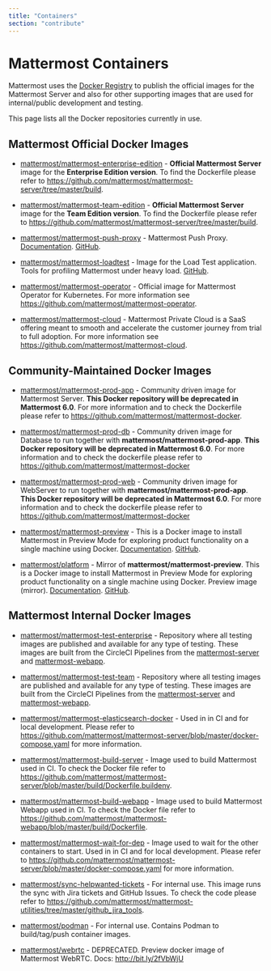 ```yaml
---
title: "Containers"
section: "contribute"
---
```


# Mattermost Containers

Mattermost uses the [Docker Registry](https://hub.docker.com/u/mattermost) to publish the official images for the Mattermost Server and also for other supporting images that are used for internal/public development and testing.

This page lists all the Docker repositories currently in use.

## Mattermost Official Docker Images

- [mattermost/mattermost-enterprise-edition](https://hub.docker.com/r/mattermost/mattermost-enterprise-edition) - **Official Mattermost Server** image for the **Enterprise Edition version**. To find the Dockerfile please refer to https://github.com/mattermost/mattermost-server/tree/master/build.

- [mattermost/mattermost-team-edition](https://hub.docker.com/r/mattermost/mattermost-team-edition) - **Official Mattermost Server** image for the **Team Edition version**. To find the Dockerfile please refer to https://github.com/mattermost/mattermost-server/tree/master/build.

- [mattermost/mattermost-push-proxy](https://hub.docker.com/r/mattermost/mattermost-push-proxy) - Mattermost Push Proxy. [Documentation](https://developers.mattermost.com/contribute/mobile/push-notifications/service/). [GitHub](https://github.com/mattermost/mattermost-push-proxy).

- [mattermost/mattermost-loadtest](https://hub.docker.com/r/mattermost/mattermost-loadtest) - Image for the Load Test application. Tools for profiling Mattermost under heavy load. [GitHub](https://github.com/mattermost/mattermost-load-test).

- [mattermost/mattermost-operator](https://hub.docker.com/r/mattermost/mattermost-operator) - Official image for Mattermost Operator for Kubernetes. For more information see https://github.com/mattermost/mattermost-operator.

- [mattermost/mattermost-cloud](https://hub.docker.com/r/mattermost/mattermost-cloud) - Mattermost Private Cloud is a SaaS offering meant to smooth and accelerate the customer journey from trial to full adoption. For more information see https://github.com/mattermost/mattermost-cloud.

## Community-Maintained Docker Images

- [mattermost/mattermost-prod-app](https://hub.docker.com/r/mattermost/mattermost-prod-app) - Community driven image for Mattermost Server. **This Docker repository will be deprecated in Mattermost 6.0**. For more information and to check the Dockerfile please refer to https://github.com/mattermost/mattermost-docker.

- [mattermost/mattermost-prod-db](https://hub.docker.com/r/mattermost/mattermost-prod-db) - Community driven image for Database to run together with **mattermost/mattermost-prod-app**. **This Docker repository will be deprecated in Mattermost 6.0**. For more information and to check the dockerfile please refer to https://github.com/mattermost/mattermost-docker

- [mattermost/mattermost-prod-web](https://hub.docker.com/r/mattermost/mattermost-prod-web) - Community driven image for WebServer to run together with **mattermost/mattermost-prod-app**. **This Docker repository will be deprecated in Mattermost 6.0**. For more information and to check the dockerfile please refer to https://github.com/mattermost/mattermost-docker

- [mattermost/mattermost-preview](https://hub.docker.com/r/mattermost/mattermost-preview) - This is a Docker image to install Mattermost in Preview Mode for exploring product functionality on a single machine using Docker. [Documentation](http://bit.ly/1W76riY). [GitHub](https://github.com/mattermost/mattermost-docker-preview).

- [mattermost/platform](https://hub.docker.com/r/mattermost/platform) - Mirror of **mattermost/mattermost-preview**. This is a Docker image to install Mattermost in Preview Mode for exploring product functionality on a single machine using Docker. Preview image (mirror). [Documentation](http://bit.ly/1W76riY). [GitHub](https://github.com/mattermost/mattermost-docker-preview).

## Mattermost Internal Docker Images

- [mattermost/mattermost-test-enterprise](https://hub.docker.com/r/mattermost/mattermost-test-enterprise) - Repository where all testing images are published and available for any type of testing. These images are built from the CircleCI Pipelines from the [mattermost-server](https://github.com/mattermost/mattermost-server) and [mattermost-webapp](https://github.com/mattermost/mattermost-webapp).

- [mattermost/mattermost-test-team](https://hub.docker.com/r/mattermost/mattermost-test-team) - Repository where all testing images are published and available for any type of testing. These images are built from the CircleCI Pipelines from the [mattermost-server](https://github.com/mattermost/mattermost-server) and [mattermost-webapp](https://github.com/mattermost/mattermost-webapp).

- [mattermost/mattermost-elasticsearch-docker](https://hub.docker.com/r/mattermost/mattermost-elasticsearch-docker) - Used in in CI and for local development. Please refer to https://github.com/mattermost/mattermost-server/blob/master/docker-compose.yaml for more information.

- [mattermost/mattermost-build-server](https://hub.docker.com/r/mattermost/mattermost-build-server) - Image used to build Mattermost used in CI. To check the Docker file refer to https://github.com/mattermost/mattermost-server/blob/master/build/Dockerfile.buildenv.

- [mattermost/mattermost-build-webapp](https://hub.docker.com/r/mattermost/mattermost-build-webapp) - Image used to build Mattermost Webapp used in CI. To check the Docker file refer to https://github.com/mattermost/mattermost-webapp/blob/master/build/Dockerfile.

- [mattermost/mattermost-wait-for-dep](https://hub.docker.com/r/mattermost/mattermost-wait-for-dep) - Image used to wait for the other containers to start. Used in in CI and for local development. Please refer to https://github.com/mattermost/mattermost-server/blob/master/docker-compose.yaml for more information.

- [mattermost/sync-helpwanted-tickets](https://hub.docker.com/r/mattermost/sync-helpwanted-tickets) - For internal use. This image runs the sync with Jira tickets and GitHub Issues. To check the code please refer to https://github.com/mattermost/mattermost-utilities/tree/master/github_jira_tools.

- [mattermost/podman](https://hub.docker.com/repository/docker/mattermost/podman) - For internal use. Contains Podman to build/tag/push container images.

- [mattermost/webrtc](https://hub.docker.com/repository/docker/mattermost/webrtc) - DEPRECATED. Preview docker image of Mattermost WebRTC. Docs: http://bit.ly/2fVbWjU
